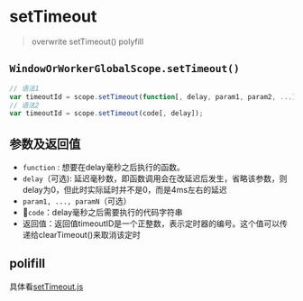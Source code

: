 # setTimeout

  >overwrite setTimeout() polyfill

## `WindowOrWorkerGlobalScope.setTimeout()`

```javascript
// 语法1
var timeoutId = scope.setTimeout(function[, delay, param1, param2, ...]);
// 语法2
var timeoutId = scope.setTimeout(code[, delay]);
```
## 参数及返回值

- `function` : 想要在delay毫秒之后执行的函数。
- `delay`（可选): 延迟毫秒数，即函数调用会在改延迟后发生，省略该参数，则delay为0，但此时实际延时并不是0，而是4ms左右的延迟
- `param1, ..., paramN`（可选）
- `code`：delay毫秒之后需要执行的代码字符串
- 返回值：返回值timeoutID是一个正整数，表示定时器的编号。这个值可以传递给clearTimeout()来取消该定时

## polifill

具体看[setTimeout.js](https://github.com/xuqiang521/overwrite/blob/master/modules/my-setTimeout/setTimeout.js)

